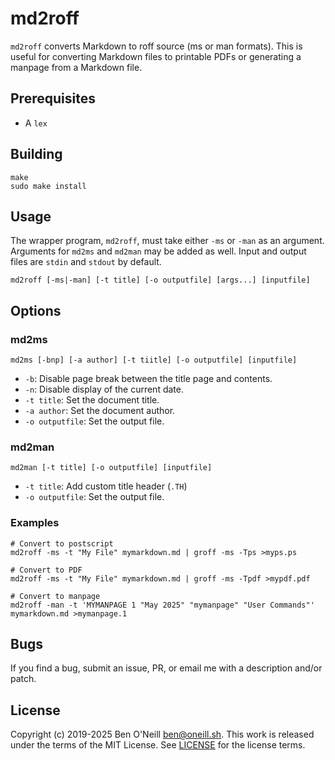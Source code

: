 # md2roff

`md2roff` converts Markdown to roff source (ms or man formats). This is useful
for converting Markdown files to printable PDFs or generating a manpage from
a Markdown file.

## Prerequisites

* A `lex`

## Building

```
make
sudo make install
```

## Usage

The wrapper program, `md2roff`, must take either `-ms` or `-man` as an argument.
Arguments for `md2ms` and `md2man` may be added as well. Input and output files
are `stdin` and `stdout` by default.

```
md2roff [-ms|-man] [-t title] [-o outputfile] [args...] [inputfile]
```

## Options

### md2ms

```
md2ms [-bnp] [-a author] [-t tiitle] [-o outputfile] [inputfile]
```

* `-b`: Disable page break between the title page and contents.
* `-n`: Disable display of the current date.
* `-t title`: Set the document title.
* `-a author`: Set the document author.
* `-o outputfile`: Set the output file.

### md2man

```
md2man [-t title] [-o outputfile] [inputfile]
```

* `-t title`: Add custom title header (`.TH`)
* `-o outputfile`: Set the output file.

### Examples

```
# Convert to postscript
md2roff -ms -t "My File" mymarkdown.md | groff -ms -Tps >myps.ps

# Convert to PDF
md2roff -ms -t "My File" mymarkdown.md | groff -ms -Tpdf >mypdf.pdf

# Convert to manpage
md2roff -man -t 'MYMANPAGE 1 "May 2025" "mymanpage" "User Commands"' mymarkdown.md >mymanpage.1
```
## Bugs

If you find a bug, submit an issue, PR, or email me with a description and/or patch.

## License

Copyright (c) 2019-2025 Ben O'Neill <ben@oneill.sh>. This work is released under the
terms of the MIT License. See [LICENSE](LICENSE) for the license terms.
